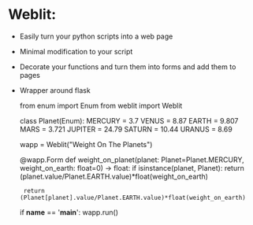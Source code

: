 # Weblit:

 - Easily turn your python scripts into a web page
 - Minimal modification to your script
 - Decorate your functions and turn them into forms and add them to pages
 - Wrapper around flask



    from enum import Enum
    from weblit import Weblit
    
    class Planet(Enum):
        MERCURY = 3.7
        VENUS   = 8.87
        EARTH   = 9.807 
        MARS    = 3.721
        JUPITER = 24.79
        SATURN  = 10.44
        URANUS  = 8.69
    
    
    wapp = Weblit("Weight On The Planets")
    
    @wapp.Form
    def weight_on_planet(planet: Planet=Planet.MERCURY, weight_on_earth: float=0) -> float:
        if isinstance(planet, Planet):
            return (planet.value/Planet.EARTH.value)*float(weight_on_earth)
        
        return (Planet[planet].value/Planet.EARTH.value)*float(weight_on_earth)
    
    if __name__ == '__main__':
        wapp.run()
